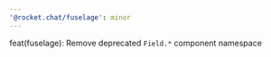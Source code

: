 ```yaml
---
'@rocket.chat/fuselage': minor
---
```


feat(fuselage): Remove deprecated `Field.*` component namespace

